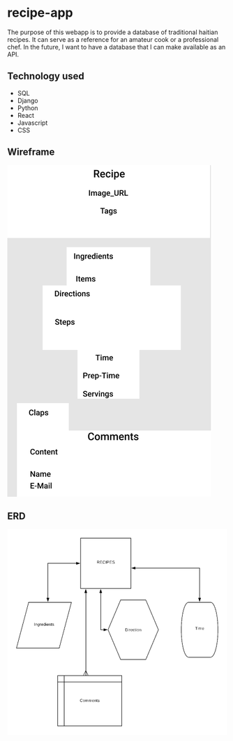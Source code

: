 # recipe-app

The purpose of this webapp is to provide a database of traditional haitian recipes. It can serve as a reference for an amateur cook or a professional chef. In the future, I want to have a database that I can make available as an API. 

## Technology used
* SQL
* Django
* Python
* React
* Javascript
* CSS

## Wireframe

![Wireframe](haitian-recipe.png)

## ERD

![ERD](haitian-recipes-erd.png)


